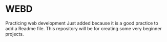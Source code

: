 # WEBD
Practicing web development
Just added because it is a good practice to add a Readme file.
This repository will be for creating some very beginner projects.
